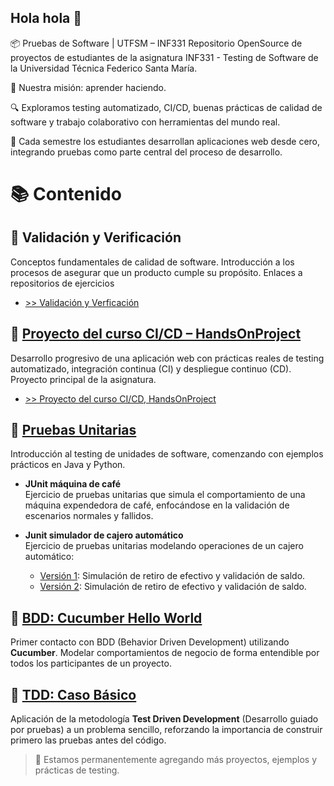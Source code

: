 ## Hola hola 👋

📦 Pruebas de Software | UTFSM – INF331
Repositorio OpenSource de proyectos de estudiantes de la asignatura INF331 - Testing de Software de la Universidad Técnica Federico Santa María.

🎯 Nuestra misión: aprender haciendo.

🔍 Exploramos testing automatizado, CI/CD, buenas prácticas de calidad de software y trabajo colaborativo con herramientas del mundo real.

🚀 Cada semestre los estudiantes desarrollan aplicaciones web desde cero, integrando pruebas como parte central del proceso de desarrollo.

# 📚 Contenido

## 🔹 Validación y Verificación
Conceptos fundamentales de calidad de software. Introducción a los procesos de asegurar que un producto cumple su propósito. 
Enlaces a repositorios de ejercicios

- [>> Validación y Verficación](https://github.com/Pruebas-de-Software/VerificacionVsValidacion)

## 🔹 [Proyecto del curso CI/CD – HandsOnProject](#)
Desarrollo progresivo de una aplicación web con prácticas reales de testing automatizado, integración continua (CI) y despliegue continuo (CD). Proyecto principal de la asignatura.

- [>> Proyecto del curso CI/CD, HandsOnProject](https://github.com/Pruebas-de-Software/HandsOnProject)

## 🔹 [Pruebas Unitarias](#)
Introducción al testing de unidades de software, comenzando con ejemplos prácticos en Java y Python.

- **JUnit máquina de café**  
  Ejercicio de pruebas unitarias que simula el comportamiento de una máquina expendedora de café, enfocándose en la validación de escenarios normales y fallidos.

- **Junit simulador de cajero automático**  
  Ejercicio de pruebas unitarias modelando operaciones de un cajero automático:
  - [Versión 1](#): Simulación de retiro de efectivo y validación de saldo.
  - [Versión 2](#): Simulación de retiro de efectivo y validación de saldo.

## 🔹 [BDD: Cucumber Hello World](#)
Primer contacto con BDD (Behavior Driven Development) utilizando **Cucumber**. Modelar comportamientos de negocio de forma entendible por todos los participantes de un proyecto.

## 🔹 [TDD: Caso Básico](#)
Aplicación de la metodología **Test Driven Development** (Desarrollo guiado por pruebas) a un problema sencillo, reforzando la importancia de construir primero las pruebas antes del código.


> 🚧 Estamos permanentemente agregando más proyectos, ejemplos y prácticas de testing.

